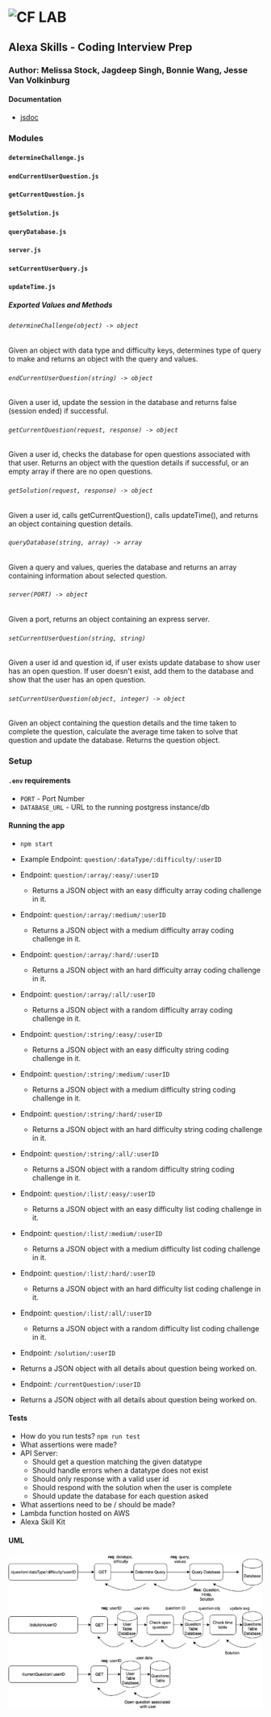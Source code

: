 ![CF](http://i.imgur.com/7v5ASc8.png) LAB
=================================================

## Alexa Skills - Coding Interview Prep

### Author: Melissa Stock, Jagdeep Singh, Bonnie Wang, Jesse Van Volkinburg

#### Documentation
* [jsdoc](https://oh-of-one.herokuapp.com/docs)

### Modules
#### `determineChallenge.js`
#### `endCurrentUserQuestion.js`
#### `getCurrentQuestion.js`
#### `getSolution.js`
#### `queryDatabase.js`
#### `server.js`
#### `setCurrentUserQuery.js`
#### `updateTime.js`

##### Exported Values and Methods

###### `determineChallenge(object) -> object`
Given an object with data type and difficulty keys, determines type of query to make and returns an object with the query and values.

###### `endCurrentUserQuestion(string) -> object`
Given a user id, update the session in the database and returns false (session ended) if successful.

###### `getCurrentQuestion(request, response) -> object`
Given a user id, checks the database for open questions associated with that user. Returns an object with the question details if successful, or an empty array if there are no open questions.


###### `getSolution(request, response) -> object`
Given a user id, calls getCurrentQuestion(), calls updateTime(), and returns an object containing question details.

###### `queryDatabase(string, array) -> array`
Given a query and values, queries the database and returns an array containing information about selected question.

###### `server(PORT) -> object`
Given a port, returns an object containing an express server.

###### `setCurrentUserQuestion(string, string)`
Given a user id and question id, if user exists update database to show user has an open question.
If user doesn't exist, add them to the database and show that the user has an open question.

###### `setCurrentUserQuestion(object, integer) -> object`
Given an object containing the question details and the time taken to complete the question, calculate the average time taken to solve that question and update the database. Returns the question object.

### Setup
#### `.env` requirements
* `PORT` - Port Number
* `DATABASE_URL` - URL to the running postgress instance/db

#### Running the app
* `npm start`
* Example Endpoint: `question/:dataType/:difficulty/:userID`

* Endpoint: `question/:array/:easy/:userID`
  * Returns a JSON object with an easy difficulty array coding challenge in it.
* Endpoint: `question/:array/:medium/:userID`
  * Returns a JSON object with a medium difficulty array coding challenge in it.
* Endpoint: `question/:array/:hard/:userID`
  * Returns a JSON object with an hard difficulty array coding challenge in it.
* Endpoint: `question/:array/:all/:userID`
  * Returns a JSON object with a random difficulty array coding challenge in it.
  
* Endpoint: `question/:string/:easy/:userID`
  * Returns a JSON object with an easy difficulty string coding challenge in it.
* Endpoint: `question/:string/:medium/:userID`
  * Returns a JSON object with a medium difficulty string coding challenge in it.
* Endpoint: `question/:string/:hard/:userID`
  * Returns a JSON object with an hard difficulty string coding challenge in it.
* Endpoint: `question/:string/:all/:userID`
  * Returns a JSON object with a random difficulty string coding challenge in it.
  
* Endpoint: `question/:list/:easy/:userID`
  * Returns a JSON object with an easy difficulty list coding challenge in it.
* Endpoint: `question/:list/:medium/:userID`
  * Returns a JSON object with a medium difficulty list coding challenge in it.
* Endpoint: `question/:list/:hard/:userID`
  * Returns a JSON object with an hard difficulty list coding challenge in it.
* Endpoint: `question/:list/:all/:userID`
  * Returns a JSON object with a random difficulty list coding challenge in it.
  

* Endpoint: `/solution/:userID`
 * Returns a JSON object with all details about question being worked on.

* Endpoint: `/currentQuestion/:userID`
 * Returns a JSON object with all details about question being worked on.

  
#### Tests
* How do you run tests? `npm run test`
* What assertions were made?
 * API Server:
    * Should get a question matching the given datatype
    * Should handle errors when a datatype does not exist
    * Should only response with a valid user id
    * Should respond with the solution when the user is complete
    * Should update the database for each question asked
* What assertions need to be / should be made?
 * Lambda function hosted on AWS
 * Alexa Skill Kit

#### UML
![](./assets/codechallenge.jpg)
